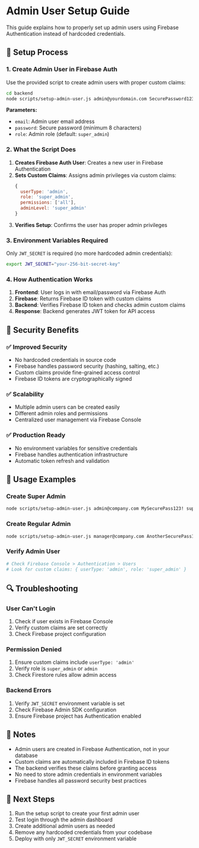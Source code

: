 # Admin User Setup Guide

This guide explains how to properly set up admin users using Firebase Authentication instead of hardcoded credentials.

## 🔧 Setup Process

### 1. Create Admin User in Firebase Auth

Use the provided script to create admin users with proper custom claims:

```bash
cd backend
node scripts/setup-admin-user.js admin@yourdomain.com SecurePassword123! super_admin
```

**Parameters:**
- `email`: Admin user email address
- `password`: Secure password (minimum 8 characters)
- `role`: Admin role (default: `super_admin`)

### 2. What the Script Does

1. **Creates Firebase Auth User**: Creates a new user in Firebase Authentication
2. **Sets Custom Claims**: Assigns admin privileges via custom claims:
   ```javascript
   {
     userType: 'admin',
     role: 'super_admin',
     permissions: ['all'],
     adminLevel: 'super_admin'
   }
   ```
3. **Verifies Setup**: Confirms the user has proper admin privileges

### 3. Environment Variables Required

Only `JWT_SECRET` is required (no more hardcoded admin credentials):

```bash
export JWT_SECRET="your-256-bit-secret-key"
```

### 4. How Authentication Works

1. **Frontend**: User logs in with email/password via Firebase Auth
2. **Firebase**: Returns Firebase ID token with custom claims
3. **Backend**: Verifies Firebase ID token and checks admin custom claims
4. **Response**: Backend generates JWT token for API access

## 🔐 Security Benefits

### ✅ **Improved Security**
- No hardcoded credentials in source code
- Firebase handles password security (hashing, salting, etc.)
- Custom claims provide fine-grained access control
- Firebase ID tokens are cryptographically signed

### ✅ **Scalability**
- Multiple admin users can be created easily
- Different admin roles and permissions
- Centralized user management via Firebase Console

### ✅ **Production Ready**
- No environment variables for sensitive credentials
- Firebase handles authentication infrastructure
- Automatic token refresh and validation

## 🚀 Usage Examples

### Create Super Admin
```bash
node scripts/setup-admin-user.js admin@company.com MySecurePass123! super_admin
```

### Create Regular Admin
```bash
node scripts/setup-admin-user.js manager@company.com AnotherSecurePass123! admin
```

### Verify Admin User
```bash
# Check Firebase Console > Authentication > Users
# Look for custom claims: { userType: 'admin', role: 'super_admin' }
```

## 🔍 Troubleshooting

### User Can't Login
1. Check if user exists in Firebase Console
2. Verify custom claims are set correctly
3. Check Firebase project configuration

### Permission Denied
1. Ensure custom claims include `userType: 'admin'`
2. Verify role is `super_admin` or `admin`
3. Check Firestore rules allow admin access

### Backend Errors
1. Verify `JWT_SECRET` environment variable is set
2. Check Firebase Admin SDK configuration
3. Ensure Firebase project has Authentication enabled

## 📝 Notes

- Admin users are created in Firebase Authentication, not in your database
- Custom claims are automatically included in Firebase ID tokens
- The backend verifies these claims before granting access
- No need to store admin credentials in environment variables
- Firebase handles all password security best practices

## 🎯 Next Steps

1. Run the setup script to create your first admin user
2. Test login through the admin dashboard
3. Create additional admin users as needed
4. Remove any hardcoded credentials from your codebase
5. Deploy with only `JWT_SECRET` environment variable
